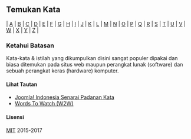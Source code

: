 ## Temukan Kata

| [A](/A-Z/A.md) | [B](/A-Z/B.md) | [C](/A-Z/C.md) | [D](/A-Z/D.md) | [E](/A-Z/E.md) | [F](/A-Z/F.md) | [G](/A-Z/G.md) | [H](/A-Z/H.md) | [I](/A-Z/I.md) | [J](/A-Z/J.md) | [K](/A-Z/K.md) | [L](/A-Z/L.md) | [M](/A-Z/M.md) | [N](/A-Z/N.md) | [O](/A-Z/O.md) | [P](/A-Z/P.md) | [Q](/A-Z/Q.md) | [R](/A-Z/R.md) | [S](/A-Z/S.md) | [T](/A-Z/T.md) | [U](/A-Z/U.md) | [V](/A-Z/V.md) | [W](/A-Z/W.md) | [X](/A-Z/X.md) | [Y](/A-Z/Y.md) | [Z](/A-Z/Z.md) |

### Ketahui Batasan

Kata-kata & istilah yang dikumpulkan disini sangat populer dipakai dan biasa ditemukan pada situs web maupun perangkat lunak (software) dan sebuah perangkat keras (hardware) komputer.

#### Lihat Tautan
* [Joomla! Indonesia Senarai Padanan Kata](http://www.id-joomla.com/forum/26-terjemahan-joomla/101794-senarai-padanan-istilah-komputer)
* [Words To Watch (W2W)](https://github.com/joomla/user-interface-text/blob/master/words2watch.md)

#### Lisensi
[MIT](/License/lisensi.txt) 2015-2017

